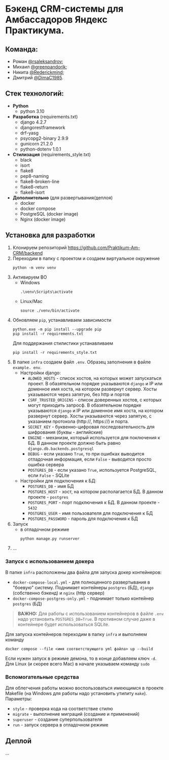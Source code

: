 # Бэкенд CRM-системы для Амбассадоров Яндекс Практикума.

## Команда:

- Роман [@rsaleksandrov](https://t.me/rsaleksandrov);
- Михаил [@greenpandorik](https://t.me/greenpandorik);
- Никита [@Rederickmind](https://t.me/Rederickmind);
- Дмитрий [@DimaC1985](https://t.me/DimaC1985).

## Стек технологий:

- **Python**
  - python 3.10
- **Разработка** (requirements.txt)
    - django 4.2.7
    - djangorestframework
    - drf-yasg
    - psycopg2-binary 2.9.9
    - gunicorn 21.2.0
    - python-dotenv 1.0.1
- **Стилизация** (requirements_style.txt)
    - black
    - isort
    - flake8
    - pep8-naming
    - flake8-broken-line
    - flake8-return
    - flake8-isort
- **Дополнительно** (для развертывания/деплоя)
    - docker
    - docker compose
    - PostgreSQL (docker image)
    - Nginx (docker image)

## Установка для разработки

1. Клонируем репозиторий https://github.com/Praktikum-Am-CRM/backend
2. Переходим в папку с проектом и создаем виртуальное окружение
    ```shell
    python -m venv venv
    ```
3. Активируем ВО
   - Windows
     ```shell 
     .\venv\Scripts\activate
     ```
   - Linux/Mac
     ```shell
     source ./venv/bin/activate
     ```
4. Обновляем `pip`, устанавливаем зависимости
   ```shell
   python.exe -m pip install --upgrade pip
   pip install -r requirements.txt
   ```
   Для поддержания стилистики устанавливаем
   ```shell
   pip install -r requirements_style.txt
   ```
5. В папке `infra` создаем файл `.env`. Образец заполнения в файле `example.
   env`.
   - Настройки django:
     - `ALOWED_HOSTS` - список хостов, на которых может запускаться проект. В обазятельном порядке указываются `django` и IP или доменное имя хоста, на котором развернут сервер. Хосты указываются через запятую, без http  и портов
     - `CSRF_TRUSTED_ORIGINS` - список доверенных хостов, с которых могут приходить запросф. В обазятельном порядке указываются `django` и IP или доменное имя хоста, на котором развернут сервер. Хосты указываются через запятую, с указанием протокола (http://, https://)  и порта. 
     - `SECRET_KEY` - буквенно-цифровая последовательность для шифрования (буквы - английские)
     - `ENGINE` - механизм, который используется для поключения к БД. В данном проекте должно быть равно `django.db.backends.postgresql`
     - `DEBUG` - если указано `True`, то при ошибках выводится отладочная информация, если `False` - выводится просто ошибка сервера
     - `POSTGRES_DB` - если указано `True`, используется PostgreSQL, если `False` - SQLite
   - Настройки для подключения к БД:
     - `POSTGRES_DB` - имя БД
     - `POSTGRES_HOST` - хост, на котором располагается БД. В данном проекте - `postgres`
     - `POSTGRES_PORT` - порт подключения к БД. В данном проекте - `5432`
     - `POSTGRES_USER` - имя пользователя для подключения к БД
     - `POSTGRES_PASSWORD` - пароль для подключения к БД
6. Запуск
    - в отладочном режиме
      ```shell
      python manage.py runserver
      ```
6. ...

### Запуск с использованием докера

В папке `infra` расположены два файла для запуска докер контейнеров:
- `docker-compose-local.yml` - для полноценного развертывания в "боевую" 
  систему. Поднимает контейнеры `postgres` (БД), `django` (собственно 
  бэкенд) и `nginx` (http сервер)
- `docker-compose-postgres-only.yml` - поднимает только контейнер `postgres` 
  (БД)

> **ВАЖНО:** Для работы с использованием контейнеров в файле `.env` надо 
установить `POSTGRES_DB=True`. В противном случае даже в контейнере будет 
использоваться SQLite.

Для запуска контейнеров переходим в папку `infra` и выполняем команду
```shell
docker compose --file <имя соответствующего yml файла> up --build
```

Если нужен запуск в режиме демона, то в конце добавляем ключ `-d`.
Для Linux (и скорее всего Mac) в начале указываем команду `sudo`

### Вспомогательные средства
Для облегчения работы можно воспользоваться имеющимся в проекте Makefile 
(на Windows для работы надо установить утилиту `make`).
Параметры:
- `style` - проверка кода на соответствие стилю
- `migrate` - выполнение миграций (создание и применений)
- `superuser` - создание суперпользователя
- `run` - запуск сервера в отладочном режиме

## Деплой

...

